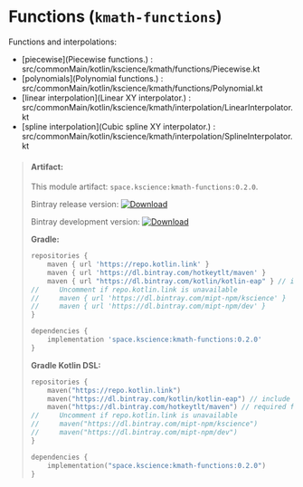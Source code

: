 # Functions (`kmath-functions`)

Functions and interpolations:

 - [piecewise](Piecewise functions.) : src/commonMain/kotlin/kscience/kmath/functions/Piecewise.kt
 - [polynomials](Polynomial functions.) : src/commonMain/kotlin/kscience/kmath/functions/Polynomial.kt
 - [linear interpolation](Linear XY interpolator.) : src/commonMain/kotlin/kscience/kmath/interpolation/LinearInterpolator.kt
 - [spline interpolation](Cubic spline XY interpolator.) : src/commonMain/kotlin/kscience/kmath/interpolation/SplineInterpolator.kt


> #### Artifact:
>
> This module artifact: `space.kscience:kmath-functions:0.2.0`.
>
> Bintray release version:        [ ![Download](https://api.bintray.com/packages/mipt-npm/kscience/kmath-functions/images/download.svg) ](https://bintray.com/mipt-npm/kscience/kmath-functions/_latestVersion)
>
> Bintray development version:    [ ![Download](https://api.bintray.com/packages/mipt-npm/dev/kmath-functions/images/download.svg) ](https://bintray.com/mipt-npm/dev/kmath-functions/_latestVersion)
>
> **Gradle:**
>
> ```gradle
> repositories {
>     maven { url 'https://repo.kotlin.link' }
>     maven { url 'https://dl.bintray.com/hotkeytlt/maven' }
>     maven { url "https://dl.bintray.com/kotlin/kotlin-eap" } // include for builds based on kotlin-eap
>//     Uncomment if repo.kotlin.link is unavailable 
>//     maven { url 'https://dl.bintray.com/mipt-npm/kscience' }
>//     maven { url 'https://dl.bintray.com/mipt-npm/dev' }
> }
> 
> dependencies {
>     implementation 'space.kscience:kmath-functions:0.2.0'
> }
> ```
> **Gradle Kotlin DSL:**
>
> ```kotlin
> repositories {
>     maven("https://repo.kotlin.link")
>     maven("https://dl.bintray.com/kotlin/kotlin-eap") // include for builds based on kotlin-eap
>     maven("https://dl.bintray.com/hotkeytlt/maven") // required for a
>//     Uncomment if repo.kotlin.link is unavailable 
>//     maven("https://dl.bintray.com/mipt-npm/kscience")
>//     maven("https://dl.bintray.com/mipt-npm/dev")
> }
> 
> dependencies {
>     implementation("space.kscience:kmath-functions:0.2.0")
> }
> ```

